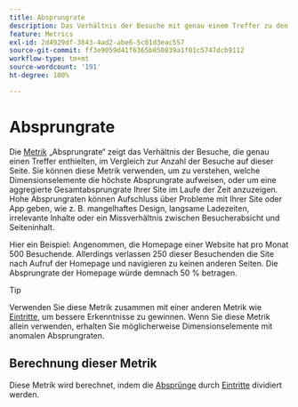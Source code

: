 ```yaml
---
title: Absprungrate
description: Das Verhältnis der Besuche mit genau einem Treffer zu den Einstiegen.
feature: Metrics
exl-id: 2d4929df-3843-4ad2-abe6-5c01d3eac557
source-git-commit: ff3e9059d41f6365b850839a1f01c5747dcb9112
workflow-type: tm+mt
source-wordcount: '191'
ht-degree: 100%

---
```


# Absprungrate

Die [Metrik](overview.md) „Absprungrate“ zeigt das Verhältnis der Besuche, die genau einen Treffer enthielten, im Vergleich zur Anzahl der Besuche auf dieser Seite. Sie können diese Metrik verwenden, um zu verstehen, welche Dimensionselemente die höchste Absprungrate aufweisen, oder um eine aggregierte Gesamtabsprungrate Ihrer Site im Laufe der Zeit anzuzeigen. Hohe Absprungraten können Aufschluss über Probleme mit Ihrer Site oder App geben, wie z. B. mangelhaftes Design, langsame Ladezeiten, irrelevante Inhalte oder ein Missverhältnis zwischen Besucherabsicht und Seiteninhalt.

Hier ein Beispiel: Angenommen, die Homepage einer Website hat pro Monat 500 Besuchende. Allerdings verlassen 250 dieser Besuchenden die Site nach Aufruf der Homepage und navigieren zu keinen anderen Seiten. Die Absprungrate der Homepage würde demnach 50 % betragen.

>[!TIP]
>
>Verwenden Sie diese Metrik zusammen mit einer anderen Metrik wie [Eintritte](entries.md), um bessere Erkenntnisse zu gewinnen. Wenn Sie diese Metrik allein verwenden, erhalten Sie möglicherweise Dimensionselemente mit anomalen Absprungraten.

## Berechnung dieser Metrik

Diese Metrik wird berechnet, indem die [Absprünge](bounces.md) durch [Eintritte](entries.md) dividiert werden.
